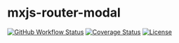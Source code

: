 # mxjs-router-modal

[![GitHub Workflow Status](https://img.shields.io/github/actions/workflow/status/miaoxing/mxjs-router-modal/build.yml?style=flat-square)](https://github.com/miaoxing/mxjs-router-modal/actions)
[![Coverage Status](https://img.shields.io/coveralls/miaoxing/mxjs-router-modal.svg?style=flat-square)](https://coveralls.io/r/miaoxing/mxjs-router-modal)
[![License](http://img.shields.io/badge/license-MIT-brightgreen.svg?style=flat-square)](http://www.opensource.org/licenses/MIT)
